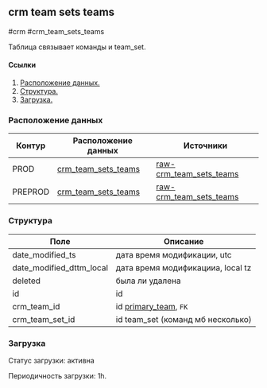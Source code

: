 ## crm team sets teams
#crm #crm_team_sets_teams

Таблица связывает команды и team_set.


#### Ссылки
1. [Расположение данных.](#расположение-данных)
2. [Структура.](#структура)
3. [Загрузка.](#загрузка)


### Расположение данных

| Контур  | Расположение данных                                                                                                          | Источники                                                                                                                                       |
|---------|------------------------------------------------------------------------------------------------------------------------------|-------------------------------------------------------------------------------------------------------------------------------------------------|
| PROD    | [crm_team_sets_teams](https://yt.yandex-team.ru/hahn/navigation?path=//home/cloud-dwh/data/prod/ods/crm/crm_team_sets_teams) | [raw-crm_team_sets_teams](https://yt.yandex-team.ru/hahn/navigation?path=//home/cloud-dwh/data/prod/raw/mysql/crm-cloud/cloud8_team_sets_teams) |
| PREPROD | [crm_team_sets_teams](https://yt.yandex-team.ru/hahn/navigation?path=//home/cloud-dwh/data/prod/ods/crm/crm_team_sets_teams) | [raw-crm_team_sets_teams](https://yt.yandex-team.ru/hahn/navigation?path=//home/cloud-dwh/data/prod/raw/mysql/crm-cloud/cloud8_team_sets_teams) |


### Структура

| Поле                     | Описание                                                                                                      |
|--------------------------|---------------------------------------------------------------------------------------------------------------|
| date_modified_ts         | дата время модификации, utc                                                                                   |
| date_modified_dttm_local | дата время модификацииа, local tz                                                                             |
| deleted                  | была ли удалена                                                                                               |
| id                       | id                                                                                                            |
| crm_team_id              | id [primary_team](https://a.yandex-team.ru/arc_vcs/cloud/dwh/nirvana/vh/workflows/ods/yt/crm/crm_teams), `FK` |
| crm_team_set_id          | id team_set (команд мб несколько)                                                                             |


### Загрузка
Статус загрузки: активна

Периодичность загрузки: 1h.
